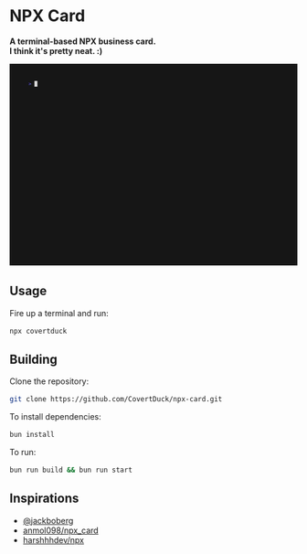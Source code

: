# NPX Card

**A terminal-based NPX business card.**  
**I think it's pretty neat. :)**

![NPX Card Demonstration](https://github.com/CovertDuck/vhs-showcase/blob/master/tapes/npx-card.gif)

## Usage

Fire up a terminal and run:

```sh
npx covertduck
```

## Building

Clone the repository:

```sh
git clone https://github.com/CovertDuck/npx-card.git
```

To install dependencies:

```bash
bun install
```

To run:

```bash
bun run build && bun run start
```

## Inspirations

- [@jackboberg](https://studioelsa.se/blog/open-source-oss-npx-business-card/)
- [anmol098/npx_card](https://github.com/anmol098/npx_card)
- [harshhhdev/npx](https://github.com/harshhhdev/npx)
